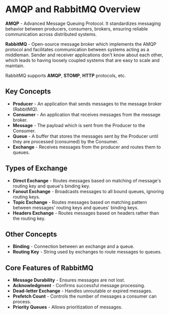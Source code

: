 # AMQP and RabbitMQ Overview

**AMQP** - Advanced Message Queuing Protocol. It standardizes messaging behavior
between producers, consumers, brokers, ensuring reliable communication across
distributed systems.

**RabbitMQ** - Open-source message broker which implements the AMQP protocol and
facilitates communication between systems acting as a middleman. Sender and
receiver applications don't know about each other, which leads to having loosely
coupled systems that are easy to scale and maintain.

RabbitMQ supports **AMQP**, **STOMP**, **HTTP** protocols, etc.

## Key Concepts

- **Producer** - An application that sends messages to the message broker
  (RabbitMQ).
- **Consumer** - An application that receives messages from the message broker.
- **Message** - The payload which is sent from the Producer to the Consumer.
- **Queue** - A buffer that stores the messages sent by the Producer until they
  are processed (consumed) by the Consumer.
- **Exchange** - Receives messages from the producer and routes them to queues.

## Types of Exchange

- **Direct Exchange** - Routes messages based on matching of message's routing
  key and queue's binding key.
- **Fanout Exchange** - Broadcasts messages to all bound queues, ignoring
  routing keys.
- **Topic Exchange** - Routes messages based on matching pattern between
  messages' routing keys and queues' binding keys.
- **Headers Exchange** - Routes messages based on headers rather than the
  routing key.

## Other Concepts

- **Binding** - Connection between an exchange and a queue.
- **Routing Key** - String used by exchanges to route messages to queues.

## Core Features of RabbitMQ

- **Message Durability** - Ensures messages are not lost.
- **Acknowledgment** - Confirms successful message processing.
- **Dead-letter Exchange** - Handles unroutable or expired messages.
- **Prefetch Count** - Controls the number of messages a consumer can process.
- **Priority Queues** - Allows prioritization of messages.


[//]: # (example is in practise/rabbit folder and `rabbit` profile)